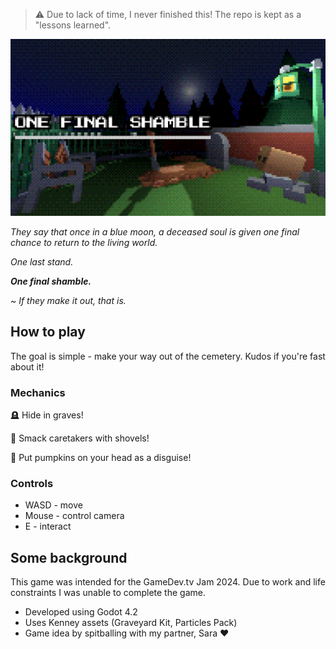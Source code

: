 > ⚠️ Due to lack of time, I never finished this! The repo is kept as a "lessons learned".

![alt text](media/image.png)

*They say that once in a blue moon, a deceased soul is given one final chance to return to the living world.*

*One last stand.*

***One final shamble.***

~ *If they make it out, that is.*

## How to play

The goal is simple - make your way out of the cemetery. Kudos if you're fast about it!

### Mechanics

🪦 Hide in graves!

🔨 Smack caretakers with shovels!

🎃 Put pumpkins on your head as a disguise!

### Controls

* WASD - move
* Mouse - control camera
* E - interact

## Some background

This game was intended for the GameDev.tv Jam 2024. Due to work and life constraints I was unable to complete the game.

* Developed using Godot 4.2
* Uses Kenney assets (Graveyard Kit, Particles Pack)
* Game idea by spitballing with my partner, Sara ❤️